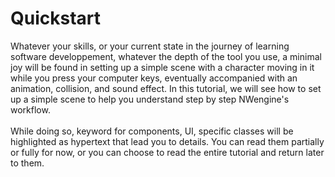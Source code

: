 # Quickstart
Whatever your skills, or your current state in the journey of learning software developpement, whatever the depth of the tool you use, a minimal joy will be found in setting up a simple scene with a character moving in it while you press your computer keys, eventually accompanied with an animation, collision, and sound effect. In this tutorial, we will see how to set up a simple scene to help you understand step by step NWengine's workflow.
<br></br>
While doing so, keyword for components, UI, specific classes will be highlighted as hypertext that lead you to details. You can read them partially or fully for now, or you can choose to read the entire tutorial and return later to them.
